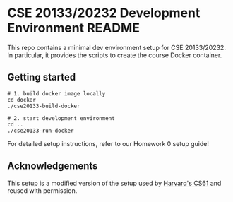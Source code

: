 # CSE 20133/20232 Development Environment README

This repo contains a minimal dev environment setup for CSE 20133/20232. In particular, it provides the scripts to create the course Docker container.

## Getting started

```
# 1. build docker image locally
cd docker
./cse20133-build-docker

# 2. start development environment
cd ..
./cse20133-run-docker
```

For detailed setup instructions, refer to our Homework 0 setup guide!

## Acknowledgements

This setup is a modified version of the setup used by
[Harvard's CS61](https://cs61.seas.harvard.edu/site/2021/) and reused
with permission.

